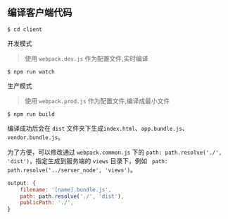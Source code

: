 ## 编译客户端代码

```
$ cd client
```

开发模式

> 使用 ```webpack.dev.js``` 作为配置文件,实时编译

```
$ npm run watch
```

生产模式

> 使用 ```webpack.prod.js``` 作为配置文件,编译成最小文件

```
$ npm run build
```

编译成功后会在 ```dist``` 文件夹下生成```index.html```、```app.bundle.js```、```vendor.bundle.js```。

为了方便，可以修改通过 ```webpack.common.js``` 下的 ```path: path.resolve('./', 'dist')```，指定生成到服务端的 ```views``` 目录下，例如 ``` path: path.resolve('../server_node', 'views')```。

```javascript
output: {
    filename: '[name].bundle.js',
    path: path.resolve('./', 'dist'),
    publicPath: './',
}
```